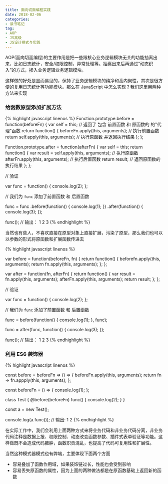 ```yaml
---
title: 面向切面编程实践
date: 2018-02-06
categories:
- 读书笔记
tag:
- AOP
- JS高级
- JS设计模式与实践
---
```


AOP(面向切面编程)的主要作用是把一些跟核心业务逻辑模块无关的功能抽离出来，比如日志统计，安全/权限控制，异常处理等。抽离出来后再通过“动态织入”的方式，掺入业务逻辑业务逻辑模块。

这样做的好处是显而易见的，保持了业务逻辑模块的纯净和高内聚性，其次是很方便的复用日志统计等功能模块。那么在 JavaScript 中怎么实现？我们这里用两种方法来实现

### 给函数原型添加扩展方法
<!-- more -->
{% highlight javascript linenos %}
Function.prototype.before = function(beforeFn) {
  var self = this;
  // 返回了 包含 前置函数 和 原函数的 的"代理"函数
  return function() {
    beforeFn.apply(this, arguments); // 执行前置函数
    return self.apply(this, arguments); // 执行原函数 并返回执行结果
  };
};

Function.prototype.after = function(afterFn) {
  var self = this;
  return function() {
    var result = self.apply(this, arguments); // 执行原函数
    afterFn.apply(this, arguments); // 执行后置函数
    return result; // 返回原函数的执行结果
  };
};

// 验证

var func = function() {
  console.log(2);
};

// 我们为 `func` 添加了前置函数 和 后置函数

func = func
  .before(function() {
    console.log(1);
  })
  .after(function() {
    console.log(3);
  });

func(); // 输出： 1 2 3
{% endhighlight %}

当然也有些人，不喜欢直接在原型对象上直接扩展，污染了原型，那么我们也可以以参数的形式将原函数和扩展函数传进去

{% highlight javascript linenos %}

var before = function(beforeFn, fn) {
  return function() {
    beforefn.apply(this, arguments);
    return fn.apply(this, arguments);
  };
};

var after = function(fn, afterFn) {
  return function() {
    var result = fn.apply(this, arguments);
    afterFn.apply(this, arguments);
    return result;
  };
};

// 验证

var func = function() {
  console.log(2);
};

// 我们为 `func` 添加了前置函数 和 后置函数

func = before(function() {
  console.log(1);
}, func);

func = after(func, function() {
  console.log(3);
});

func(); // 输出： 1 2 3
{% endhighlight %}

### 利用 ES6 装饰器

{% highlight javascript linenos %}

const before = beforeFn => () => {
  beforeFn.apply(this, arguments);
  return fn => fn.appply(this, arguments);
};

const beforeFn = () => {
  console.log(1);
};

class Test {
  @before(beforeFn)
  func() {
    console.log(2);
  }
}

const a = new Test();

console.log(a.func()); // 输出: 1 2
{% endhighlight %}

在实际工作中，我们会利用上面两种方式来将业务代码和非业务代码分离，非业务代码注释是数据上报、权限控制、动态改变函数参数、插件式表单验证等功能。这样做既不会造成代码臃肿，函数职责混乱，也提高了代码可复用性和扩展性。

当然这种模式器模式也有弊端，主要体现下面两个方面

- 容易叠加了函数作用域，如果装饰链过长，性能也会受到影响
- 容易丢失原函数的属性，因为上面的两种做法都是在原函数基础上返回新的函数